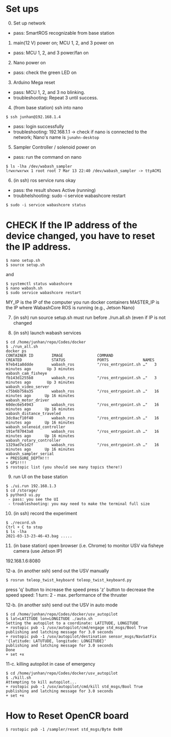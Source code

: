 # Set ups

0. Set up network
 - pass: SmartROS recognizable from base station

1. main(12 V) power on; MCU 1, 2, and 3 power on
 - pass: MCU 1, 2, and 3 power/fan on

2. Nano power on
 - pass: check the green LED on

3. Arduino Mega reset
 - pass: MCU 1, 2, and 3 no blinking.
 - troubleshooting: Repeat 3 until success.

4. (from base station) ssh into nano
```
$ ssh junhan@192.168.1.4
```
 - pass: login successfully
 - troubleshooting: 192.168.1.1 -> check if nano is connected to the network; Nano's name is `junahn-desktop`

5. Sampler Controller / solenoid power on
 - pass: run the command on nano
 ```
$ ls -lha /dev/wabash_sampler
lrwxrwxrwx 1 root root 7 Mar 13 22:40 /dev/wabash_sampler -> ttyACM1
```

6. (in ssh) ros service runs okay
 - pass: the result shows Active (running)
 - troubhelshooting: sudo -i service wabashcore restart
```
$ sudo -i service wabashcore status
```
# **CHECK** If the IP address of the device changed, you have to reset the IP address.
```
$ nano setup.sh
$ source setup.sh 
```
and
```
$ systemctl status wabashcore
$ nano wabash.sh
$ sudo service wabashcore restart
```
MY_IP is the IP of the computer you run docker containers
MASTER_IP is the IP where WabashCore ROS is running (e.g., Jetson Nano) 

7. (in ssh) run source setup.sh
must run before ./run.all.sh (even if IP is not changed

8. (in ssh) launch wabash services
```
$ cd /home/junhan/repo/Codes/docker
$ ./run_all.sh
docker ps
CONTAINER ID        IMAGE               COMMAND                  CREATED             STATUS              PORTS               NAMES
97eb41a8ddde        wabash_ros          "/ros_entrypoint.sh …"   3 minutes ago       Up 3 minutes                            wabash_cam_fisheye
fb143d1255b8        wabash_ros          "/ros_entrypoint.sh …"   3 minutes ago       Up 3 minutes                            wabash_video_server
c75b6b758a35        wabash_ros          "/ros_entrypoint.sh …"   16 minutes ago      Up 16 minutes                           wabash_motor_driver
60dec6e54943        wabash_ros          "/ros_entrypoint.sh …"   16 minutes ago      Up 16 minutes                           wabash_distance_traveled
3dc0acf10f40        wabash_ros          "/ros_entrypoint.sh …"   16 minutes ago      Up 16 minutes                           wabash_solenoid_controller
191ef87043a8        wabash_ros          "/ros_entrypoint.sh …"   16 minutes ago      Up 16 minutes                           wabash_rotary_controller
1329ad7e1d2f        wabash_ros          "/ros_entrypoint.sh …"   16 minutes ago      Up 16 minutes                           wabash_sampler_serial
+ PRESSURE_DEPTH!!!
+ GPS!!!!
$ rostopic list (you should see many topics there!)
```

9. run UI on the base station
```
$ ./ui.run 192.168.1.3
$ cd /storage/
$ python3 ui.py
 - pass: you see the UI
 - troubleshooting: you may need to make the terminal full size
```

10. (in ssh) record the experiment
```
$ ./record.sh
Ctrl + C to stop
$ ls -lha 
2021-03-13-23-46-43.bag .....
```
11. (in base station) open browser (i.e. Chrome) to monitor USV via fisheye camera (use Jetson IP)

192.168.1.6:8080


12-a. (in another ssh) send out the USV manually
```
$ rosrun teleop_twist_keyboard teleop_twist_keyboard.py
```
press 'q' button to increase the speed
press 'z' button to decrease the speed
speed: 1 turn: 2 - max. performance of the thruster



12-b. (in another ssh) send out the USV in auto mode
```
$ cd /home/junhan/repo/Codes/docker/usv_autopilot
$ lat=LATITUDE lon=LONGITUDE ./auto.sh
Setting the autopilot to a coordinate: LATITUDE, LONGITUDE
+ rostopic pub -1 /usv/autopilot/cmd/engage std_msgs/Bool True
publishing and latching message for 3.0 seconds
+ rostopic pub -1 /usv/autopilot/destination sensor_msgs/NavSatFix '{latitude: LATUTUDE, longitude: LONGITUDE}'
publishing and latching message for 3.0 seconds
Done
+ set +x
```

11-c. killing autopilot in case of emergency
```
$ cd /home/junhan/repo/Codes/docker/usv_autopilot
$ ./kill.sh
Attempting to kill autopilot...
+ rostopic pub -1 /usv/autopilot/cmd/kill std_msgs/Bool True
publishing and latching message for 3.0 seconds
+ set +x
```




# How to Reset OpenCR board
```
$ rostopic pub -1 /sampler/reset std_msgs/Byte 0x00
```

